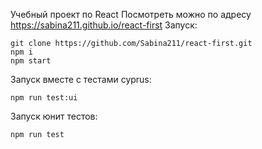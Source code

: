Учебный проект по React
Посмотреть можно по адресу https://sabina211.github.io/react-first
Запуск:
```
git clone https://github.com/Sabina211/react-first.git
npm i
npm start
```

Запуск вместе с тестами cyprus:
```
npm run test:ui
```

Запуск юнит тестов:
```
npm run test
```


